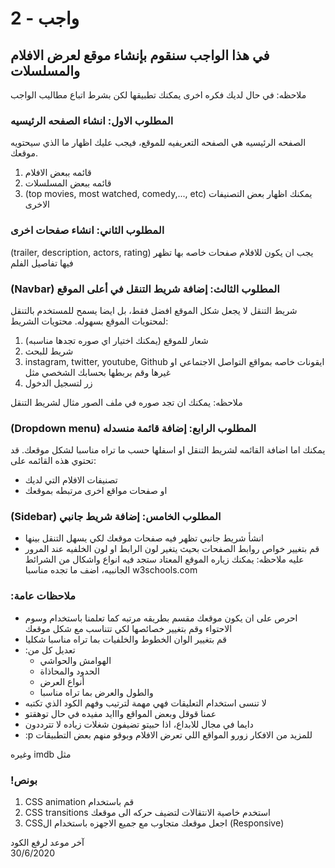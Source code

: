 
# واجب  - 2
## في هذا الواجب سنقوم بإنشاء موقع لعرض الافلام والمسلسلات
ملاحظه: في حال لديك فكره اخرى يمكنك تطبيقها لكن بشرط اتباع مطاليب الواجب

### المطلوب الاول: انشاء الصفحه الرئيسيه
الصفحه الرئيسيه هي الصفحه التعريفيه للموقع، فيجب عليك اظهار ما الذي سيحتويه موقعك.
1. قائمه ببعض الافلام
2. قائمه ببعض المسلسلات
3. (top movies, most watched, comedy,..., etc) يمكنك اظهار بعض التصنيفات الاخرى

### المطلوب الثاني: انشاء صفحات اخرى
(trailer, description, actors, rating) يجب ان يكون للافلام صفحات خاصه بها تظهر فيها تفاصيل الفلم

### (Navbar) المطلوب الثالث: إضافة شريط التنقل في أعلى الموقع
 شريط التنقل لا يجعل شكل الموقع افضل فقط، بل ايضا يسمح للمستخدم بالتنقل لمحتويات الموقع بسهوله. محتويات الشريط: 
 1. (شعار للموقع (يمكنك اختيار اي صوره تجدها مناسبه
 2. شريط للبحث
 3. instagram, twitter, youtube, Github ايقونات خاصه بمواقع التواصل الاجتماعي او غيرها وقم بربطها بحسابك الشخصي مثل
 4. زر لتسجيل الدخول

 ملاحظه: يمكنك ان تجد صوره في ملف الصور مثال لشريط التنقل

### (Dropdown menu) المطلوب الرابع: إضافة قائمة منسدله
يمكنك اما اضافة القائمه لشريط التنقل او اسفلها حسب ما تراه مناسبا لشكل موقعك. قد تحتوي هذه القائمه على:
* تصنيفات الافلام التي لديك
* او صفحات مواقع اخرى مرتبطه بموقعك

### (Sidebar) المطلوب الخامس: إضافة شريط جانبي
* انشأ شريط جانبي تظهر فيه صفحات موقعك لكي يسهل التنقل بينها
* قم بتغيير خواص روابط الصفحات بحيث يتغير لون الرابط او لون الخلفيه عند المرور عليه
 ملاحظه: يمكنك زياره الموقع المعتاد ستجد فيه انواع واشكال من الشرائط الجانبيه، اضف ما تجده مناسبا
 w3schools.com

### :ملاحظات عامة
* احرص على ان يكون موقعك مقسم بطريقه مرتبه كما تعلمنا باستخدام وسوم الاحتواء وقم بتغيير خصائصها لكي تتناسب مع شكل موقعك
* قم بتغيير الوان الخطوط والخلفيات بما تراه مناسبا شكليا
* :تعديل كل من
    * الهوامش والحواشي
    * الحدود والمحاذاة 
    * أنواع العرض 
    * والطول والعرض بما تراه مناسبا
* لا تنسى استخدام التعليقات فهي مهمة لترتيب وفهم الكود الذي تكتبه
* عمنا قوقل وبعض المواقع وااايد مفيده في حال توهقتو
* دايما في مجال للابداع، اذا حبيتو تضيفون شغلات زياده لا تترددون
* :p للمزيد من الافكار زورو المواقع اللي تعرض الافلام وبوقو منهم بعض التطبيقات 

وغيره imdb مثل 

### !بونص 
1. CSS animation قم باستخدام 
2. CSS transitions استخدم خاصية الانتقالات لتضيف حركه الى موقعك 
3. CSSاجعل موقعك متجاوب مع جميع الاجهزه باستخدام ال (Responsive)
 


آخر موعد لرفع الكود\
30/6/2020
